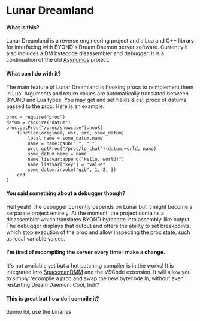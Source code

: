 # Lunar Dreamland
#### What is this?
Lunar Dreamland is a reverse engineering project and a Lua and C++ library for interfacing with BYOND's Dream Daemon server software. Currently it also includes a DM bytecode disassembler and debugger. It is a continuation of the old [Asyncmos](https://github.com/Byond-Hackermen/atmospheric) project.

#### What can I do with it?
The main feature of Lunar Dreamland is hooking procs to reimplement them in Lua. Arguments and return values are automatically translated between BYOND and Lua types. You may get and set fields & call procs of datums passed to the proc. Here is an example:
```
proc = require("proc")
datum = require("datum")
proc.getProc("/proc/showcase"):hook(
	function(original, usr, src, some_datum)
		local name = some_datum.name
		name = name:gsub(" ", "_")
		proc.getProc("/proc/to_chat")(datum.world, name)
		some_datum.name = name
		name.listvar:append("Hello, world!")
		name.listvar["key"] = "value"
		some_datum:invoke("gib", 1, 2, 3)
	end
)
```

#### You said something about a debugger though?
Hell yeah! The debugger currently depends on Lunar but it might become a serparate project entirely.
At the moment, the project contains a disassembler which translates BYOND bytecode into assembly-like output. The debugger displays that output and offers the ability to set breakpoints, which stop execution of the proc and allow inspecting the proc state, such as local variable values.

#### I'm tired of recompiling the server every time I make a change.
It's not available yet but a hot patching compiler is in the works! It is integrated into [SpacemanDMM](https://github.com/SpaceManiac/SpacemanDMM) and the VSCode extension. It will allow you to simply recompile a proc and swap the new bytecode in, without even restarting Dream Daemon. Cool, huh?

#### This is great but how do I compile it?
dunno lol, use the binaries